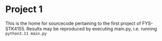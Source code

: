 # Project 1
This is the home for sourcecode pertaining to the first project of FYS-STK4155.
Results may be reproduced by executing main.py, i.e. running
`python3.11 main.py`
